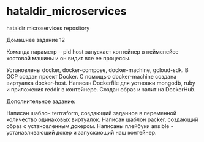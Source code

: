 # hataldir_microservices
hataldir microservices repository


Домашнее задание 12

Команда параметр --pid host запускает контейнер в неймспейсе хостовой машины и он видит все ее процессы.

Установлены docker, docker-compose, docker-machine, gcloud-sdk. В GCP создан 
проект Docker.
С помощью docker-machine создана виртуалка docker-host.
Написан Dockerfile для устновки mongodb, ruby и приложения reddir в контейнере.
Создан образ и залит на DockerHub.

Дополнительное задание:

Написан шаблон terrraform, создающий заданное в переменной количество одинаковых виртуалок.
Написан шаблон packer, создающий образ с установленным докером.
Написаны плейбуки ansible -  устанавливающий докер и запускающий наш контейнер.


